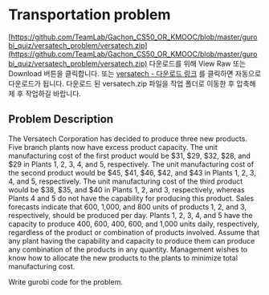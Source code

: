 # Transportation problem

[https://github.com/TeamLab/Gachon_CS50_OR_KMOOC/blob/master/gurobi_quiz/versatech_problem/versatech.zip](https://github.com/TeamLab/Gachon_CS50_OR_KMOOC/blob/master/gurobi_quiz/versatech_problem/versatech.zip)
다운로드를 위해 View Raw 또는 Download 버튼을 클릭합니다. 또는 [versatech - 다운로드 링크](https://github.com/TeamLab/Gachon_CS50_OR_KMOOC/raw/master/gurobi_quiz/versatech_problem/versatech.zip) 를 클릭하면 자동으로 다운로드가 됩니다. 다운로드 된 versatech.zip 파일을 작업 폴더로 이동한 후 압축해제 후 작업하길 바랍니다.

## Problem Description
The Versatech Corporation has decided to produce three new products. Five branch plants now have excess product capacity. The unit manufacturing cost of the first product would be $31, $29, $32, $28, and $29 in Plants 1, 2, 3, 4, and 5, respectively. The unit manufacturing cost of the second product would be $45, $41, $46, $42, and $43 in Plants 1, 2, 3, 4, and 5, respectively. The unit manufacturing cost of the third product would be $38, $35, and $40 in Plants 1, 2, and 3, respectively, whereas Plants 4 and 5 do not have the capability for producing this product. Sales forecasts indicate that 600, 1,000, and 800 units of products 1, 2, and 3, respectively, should be produced per day. Plants 1, 2, 3, 4, and 5 have the capacity to produce 400, 600, 400, 600, and 1,000 units daily, respectively, regardless of the product or combination of products involved. Assume that any plant having the capability and capacity to produce them can produce any combination of the products in any quantity. Management wishes to know how to allocate the new products to the plants to minimize total manufacturing cost.

Write gurobi code for the problem.